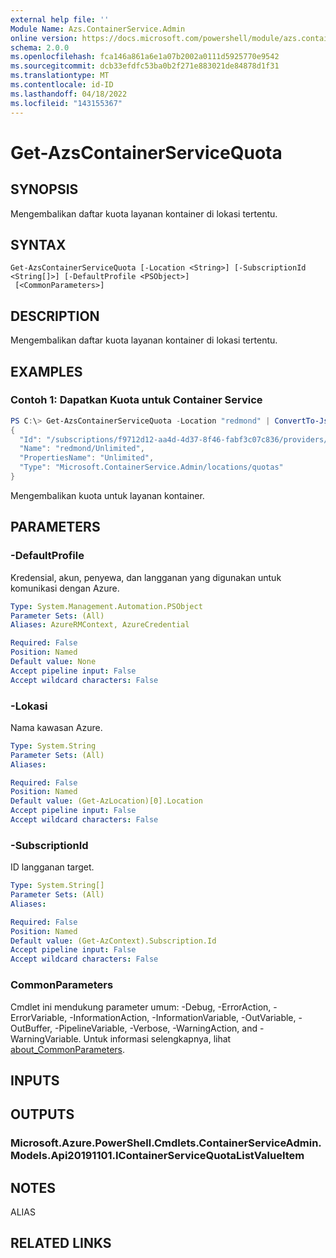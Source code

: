 ```yaml
---
external help file: ''
Module Name: Azs.ContainerService.Admin
online version: https://docs.microsoft.com/powershell/module/azs.containerservice.admin/get-azscontainerservicequota
schema: 2.0.0
ms.openlocfilehash: fca146a861a6e1a07b2002a0111d5925770e9542
ms.sourcegitcommit: dcb33efdfc53ba0b2f271e883021de84878d1f31
ms.translationtype: MT
ms.contentlocale: id-ID
ms.lasthandoff: 04/18/2022
ms.locfileid: "143155367"
---
```

# Get-AzsContainerServiceQuota

## SYNOPSIS
Mengembalikan daftar kuota layanan kontainer di lokasi tertentu.

## SYNTAX

```
Get-AzsContainerServiceQuota [-Location <String>] [-SubscriptionId <String[]>] [-DefaultProfile <PSObject>]
 [<CommonParameters>]
```

## DESCRIPTION
Mengembalikan daftar kuota layanan kontainer di lokasi tertentu.

## EXAMPLES

### Contoh 1: Dapatkan Kuota untuk Container Service
```powershell
PS C:\> Get-AzsContainerServiceQuota -Location "redmond" | ConvertTo-Json
{
  "Id": "/subscriptions/f9712d12-aa4d-4d37-8f46-fabf3c07c836/providers/Microsoft.ContainerService.Admin/locations/redmond/quotas/Unlimited",
  "Name": "redmond/Unlimited",
  "PropertiesName": "Unlimited",
  "Type": "Microsoft.ContainerService.Admin/locations/quotas"
}
```

Mengembalikan kuota untuk layanan kontainer.

## PARAMETERS

### -DefaultProfile
Kredensial, akun, penyewa, dan langganan yang digunakan untuk komunikasi dengan Azure.

```yaml
Type: System.Management.Automation.PSObject
Parameter Sets: (All)
Aliases: AzureRMContext, AzureCredential

Required: False
Position: Named
Default value: None
Accept pipeline input: False
Accept wildcard characters: False
```

### -Lokasi
Nama kawasan Azure.

```yaml
Type: System.String
Parameter Sets: (All)
Aliases:

Required: False
Position: Named
Default value: (Get-AzLocation)[0].Location
Accept pipeline input: False
Accept wildcard characters: False
```

### -SubscriptionId
ID langganan target.

```yaml
Type: System.String[]
Parameter Sets: (All)
Aliases:

Required: False
Position: Named
Default value: (Get-AzContext).Subscription.Id
Accept pipeline input: False
Accept wildcard characters: False
```

### CommonParameters
Cmdlet ini mendukung parameter umum: -Debug, -ErrorAction, -ErrorVariable, -InformationAction, -InformationVariable, -OutVariable, -OutBuffer, -PipelineVariable, -Verbose, -WarningAction, and -WarningVariable. Untuk informasi selengkapnya, lihat [about_CommonParameters](http://go.microsoft.com/fwlink/?LinkID=113216).

## INPUTS

## OUTPUTS

### Microsoft.Azure.PowerShell.Cmdlets.ContainerServiceAdmin.Models.Api20191101.IContainerServiceQuotaListValueItem

## NOTES

ALIAS

## RELATED LINKS

